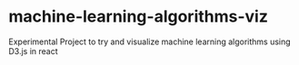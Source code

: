 # machine-learning-algorithms-viz

Experimental Project to try and visualize machine learning algorithms using D3.js in react

